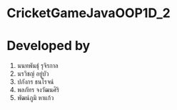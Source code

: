 # CricketGameJavaOOP1D_2
# Developed by
1. นนทพันธุ์ รุจิรกาล
2. นรวิชญ์ อยู่บัว
3. ปภังกร ธนโรจน์
4. พลภัทร จงวัฒนศิริ
5. พัฒน์ภูมิ หาแก้ว
